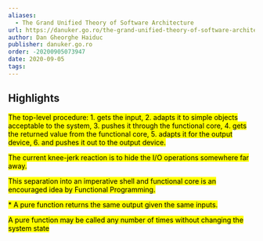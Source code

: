 ```yaml
---
aliases:
  - The Grand Unified Theory of Software Architecture
url: https://danuker.go.ro/the-grand-unified-theory-of-software-architecture.html
author: Dan Gheorghe Haiduc
publisher: danuker.go.ro
order: -20200905073947
date: 2020-09-05
tags:
---
```


## Highlights
<mark>The top-level procedure: 1. gets the input, 2. adapts it to simple objects acceptable to the system, 3. pushes it through the functional core, 4. gets the returned value from the functional core, 5. adapts it for the output device, 6. and pushes it out to the output device.</mark>

<mark>The current knee-jerk reaction is to hide the I/O operations somewhere far away.</mark>

<mark>This separation into an imperative shell and functional core is an encouraged idea by Functional Programming.</mark>

<mark>* A pure function returns the same output given the same inputs.</mark>

<mark>A pure function may be called any number of times without changing the system state</mark>

